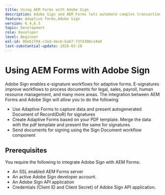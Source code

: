 ```yaml
---
title: Using AEM Forms with Adobe Sign
description: Adobe Sign and AEM Forms lets automate complex transactions and include legal e-signatures as part of a seamless digital experience.
feature: Adaptive Forms,Adobe Sign
version: 6.4,6.5
topic: Development
role: Developer
level: Beginner
exl-id: 0be61f04-c3ed-4ecb-bab7-73fd308c14e0
last-substantial-update: 2020-03-20
---
```

# Using AEM Forms with Adobe Sign

Adobe Sign enables e-signature workflows for adaptive forms. E-signatures improve workflows to process documents for legal, sales, payroll, human resource management, and many more areas.
The integration between AEM Forms and Adobe Sign will allow you to do the following

* Use Adaptive Forms to capture data and present autogenerated Document of Record(DoR) for signatures
* Create Adaptive Forms based on your PDF template. Merge the data with the pdf template and present the same for signatures
* Send documents for signing using the Sign Document workflow component

## Prerequisites

You require the following to integrate Adobe Sign with AEM Forms:

* An SSL enabled AEM Forms server
* An active Adobe Sign developer account.
* An Adobe Sign API application
* Credentials (Client ID and Client Secret) of Adobe Sign API application.
